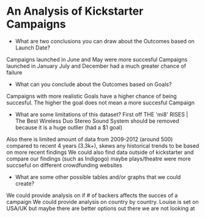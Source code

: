 # An Analysis of Kickstarter Campaigns

- What are two conclusions you can draw about the Outcomes based on Launch Date?

Campaigns launched in June and May were more succesful
Campaigns launched in January July and December had a much greater chance of failure

- What can you conclude about the Outcomes based on Goals?

Campaigns with more realistic Goals have a higher chance of being succesful. The higher the goal does not mean a more succesful Campaign

- What are some limitations of this dataset?
First off THE 'mi8' RISES | The Best Wireless Duo Stereo Sound System should be removed because it is a huge outlier (had a $1 goal) 

Also there is limited amount of data from 2009-2012 (around 500) compared to recent 4 years (3.3k+), skews any historical trends to be based on more recent findings
We could also find data outside of kickstarter and compare our findings (such as Indigogo) maybe plays/theatre were more succseful on different crowdfunding websites

- What are some other possible tables and/or graphs that we could create?

We could provide analysis on if # of backers affects the succes of a campaign
We could provide analysis on country by country. Louise is set on USA/UK but maybe there are better options out there we are not looking at



